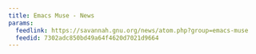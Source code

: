```yaml
---
title: Emacs Muse - News
params:
  feedlink: https://savannah.gnu.org/news/atom.php?group=emacs-muse
  feedid: 7302adc850bd49a64f4620d7021d9664
---
```

